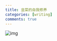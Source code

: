 ```yaml
---
title: 韭菜的自我修养
categories: [writing]
comments: true
---
```

![img](https://img9.doubanio.com/view/thing_review/l/public/p5749583.webp)
